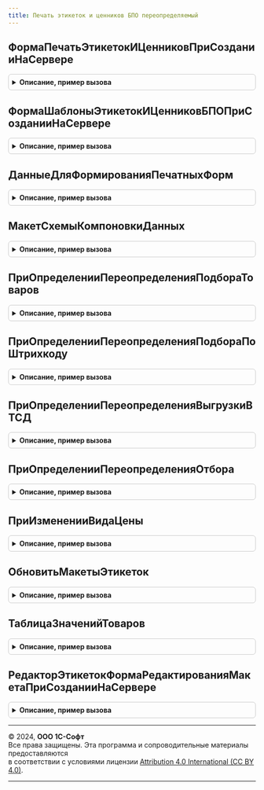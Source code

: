 ```yaml
---
title: Печать этикеток и ценников БПО переопределяемый
---
```



## ФормаПечатьЭтикетокИЦенниковПриСозданииНаСервере
<details style="margin: 1em 0; padding: 0.5em; border: 1px solid #ccc; border-radius: 6px;">

<summary style="font-weight: bold; cursor: pointer;">Описание, пример вызова</summary>

```bsl

// Вызывается при создании формы обработки ПечатьЭтикетокИЦенниковБПО.
//
// Параметры:
//   Форма - ФормаКлиентскогоПриложения - форма обработки
//
Процедура ФормаПечатьЭтикетокИЦенниковПриСозданииНаСервере(Форма) Экспорт
```

Пример вызова
```bsl
ПечатьЭтикетокИЦенниковБПОПереопределяемый.ФормаПечатьЭтикетокИЦенниковПриСозданииНаСервере(Форма) 
```
</details>

## ФормаШаблоныЭтикетокИЦенниковБПОПриСозданииНаСервере
<details style="margin: 1em 0; padding: 0.5em; border: 1px solid #ccc; border-radius: 6px;">

<summary style="font-weight: bold; cursor: pointer;">Описание, пример вызова</summary>

```bsl

// Вызывается при создании формы элемента ШаблоныЭтикетокИЦенниковБПО.
//
// Параметры:
//   Форма - ФормаКлиентскогоПриложения - форма обработки
//
Процедура ФормаШаблоныЭтикетокИЦенниковБПОПриСозданииНаСервере(Форма) Экспорт
```

Пример вызова
```bsl
ПечатьЭтикетокИЦенниковБПОПереопределяемый.ФормаШаблоныЭтикетокИЦенниковБПОПриСозданииНаСервере(Форма) 
```
</details>

## ДанныеДляФормированияПечатныхФорм
<details style="margin: 1em 0; padding: 0.5em; border: 1px solid #ccc; border-radius: 6px;">

<summary style="font-weight: bold; cursor: pointer;">Описание, пример вызова</summary>

```bsl

// Возвращает данные для построения шаблонов и печатных форм.
//
// Параметры:
//  ПараметрыПечати - Структура - ПоляДляЗаполнения - Массив -
//  ПоляДляЗаполнения - Массив Из Структура - Поля для заполнения
//  ТоварыДляПечати - МассивИз Структура
//
// Возвращаемое значение:
//  Массив из Структура - Данные для формирования печатных форм
Функция ДанныеДляФормированияПечатныхФорм(ПараметрыПечати, ПоляДляЗаполнения, ТоварыДляПечати = Неопределено) Экспорт
```

Пример вызова
```bsl
Результат = ПечатьЭтикетокИЦенниковБПОПереопределяемый.ДанныеДляФормированияПечатныхФорм(ПараметрыПечати, ПоляДляЗаполнения, ТоварыДляПечати);
```
</details>

## МакетСхемыКомпоновкиДанных
<details style="margin: 1em 0; padding: 0.5em; border: 1px solid #ccc; border-radius: 6px;">

<summary style="font-weight: bold; cursor: pointer;">Описание, пример вызова</summary>

```bsl

// Возвращает Макет стандартный схемы компоновки данных для обработки и печати данных.
//  Параметры:
//   ТипЦенника - Строка
//
// Возвращаемое значение:
//  СхемаКомпоновкиДанных.
Функция МакетСхемыКомпоновкиДанных(ТипЦенника = "") Экспорт
```

Пример вызова
```bsl
Результат = ПечатьЭтикетокИЦенниковБПОПереопределяемый.МакетСхемыКомпоновкиДанных(ТипЦенника);
```
</details>

## ПриОпределенииПереопределенияПодбораТоваров
<details style="margin: 1em 0; padding: 0.5em; border: 1px solid #ccc; border-radius: 6px;">

<summary style="font-weight: bold; cursor: pointer;">Описание, пример вызова</summary>

```bsl

// При определении переопределения подбора товаров.
//
// Параметры:
//  Использовать - Булево - Использовать
Процедура ПриОпределенииПереопределенияПодбораТоваров(Использовать) Экспорт
```

Пример вызова
```bsl
ПечатьЭтикетокИЦенниковБПОПереопределяемый.ПриОпределенииПереопределенияПодбораТоваров(Использовать) 
```
</details>

## ПриОпределенииПереопределенияПодбораПоШтрихкоду
<details style="margin: 1em 0; padding: 0.5em; border: 1px solid #ccc; border-radius: 6px;">

<summary style="font-weight: bold; cursor: pointer;">Описание, пример вызова</summary>

```bsl

// При определении переопределения подбора по штрихкоду.
//
// Параметры:
//  Использовать - Булево - Использовать
Процедура ПриОпределенииПереопределенияПодбораПоШтрихкоду(Использовать) Экспорт
```

Пример вызова
```bsl
ПечатьЭтикетокИЦенниковБПОПереопределяемый.ПриОпределенииПереопределенияПодбораПоШтрихкоду(Использовать) 
```
</details>

## ПриОпределенииПереопределенияВыгрузкиВТСД
<details style="margin: 1em 0; padding: 0.5em; border: 1px solid #ccc; border-radius: 6px;">

<summary style="font-weight: bold; cursor: pointer;">Описание, пример вызова</summary>

```bsl

// При определении переопределения работы с ТСД.
//
// Параметры:
//  Использовать - Булево - Использовать
Процедура ПриОпределенииПереопределенияВыгрузкиВТСД(Использовать) Экспорт
```

Пример вызова
```bsl
ПечатьЭтикетокИЦенниковБПОПереопределяемый.ПриОпределенииПереопределенияВыгрузкиВТСД(Использовать) 
```
</details>

## ПриОпределенииПереопределенияОтбора
<details style="margin: 1em 0; padding: 0.5em; border: 1px solid #ccc; border-radius: 6px;">

<summary style="font-weight: bold; cursor: pointer;">Описание, пример вызова</summary>

```bsl

// При определении переопределения отбора товаров.
//
// Параметры:
//  Использовать - Булево - Использовать
Процедура ПриОпределенииПереопределенияОтбора(Использовать) Экспорт
```

Пример вызова
```bsl
ПечатьЭтикетокИЦенниковБПОПереопределяемый.ПриОпределенииПереопределенияОтбора(Использовать) 
```
</details>

## ПриИзмененииВидаЦены
<details style="margin: 1em 0; padding: 0.5em; border: 1px solid #ccc; border-radius: 6px;">

<summary style="font-weight: bold; cursor: pointer;">Описание, пример вызова</summary>

```bsl

// Вызывается при изменении вида цены на форме.
//
// Параметры:
//   Форма - ФормаКлиентскогоПриложения - форма обработки
Процедура ПриИзмененииВидаЦены(Форма) Экспорт
```

Пример вызова
```bsl
ПечатьЭтикетокИЦенниковБПОПереопределяемый.ПриИзмененииВидаЦены(Форма) 
```
</details>

## ОбновитьМакетыЭтикеток
<details style="margin: 1em 0; padding: 0.5em; border: 1px solid #ccc; border-radius: 6px;">

<summary style="font-weight: bold; cursor: pointer;">Описание, пример вызова</summary>

```bsl

// Вызывается при изменении вида цены на форме.
//
// Параметры:
//   Макеты - Массив из Структура - массив макетов
Процедура ОбновитьМакетыЭтикеток(Макеты) Экспорт
```

Пример вызова
```bsl
ПечатьЭтикетокИЦенниковБПОПереопределяемый.ОбновитьМакетыЭтикеток(Макеты) 
```
</details>

## ТаблицаЗначенийТоваров
<details style="margin: 1em 0; padding: 0.5em; border: 1px solid #ccc; border-radius: 6px;">

<summary style="font-weight: bold; cursor: pointer;">Описание, пример вызова</summary>

```bsl

// Дополняет колонки таблицы значений товаров при необходимости
//
// Параметры:
//  СтандартнаяОбработка - Булево - признак стандартной обработки.
//  ТаблицаЗначенийТоваров - ТаблицаЗначений - шаблон таблицы значений с колонками.
//
Процедура ТаблицаЗначенийТоваров(СтандартнаяОбработка, ТаблицаЗначенийТоваров) Экспорт
```

Пример вызова
```bsl
ПечатьЭтикетокИЦенниковБПОПереопределяемый.ТаблицаЗначенийТоваров(СтандартнаяОбработка, ТаблицаЗначенийТоваров) 
```
</details>

## РедакторЭтикетокФормаРедактированияМакетаПриСозданииНаСервере
<details style="margin: 1em 0; padding: 0.5em; border: 1px solid #ccc; border-radius: 6px;">

<summary style="font-weight: bold; cursor: pointer;">Описание, пример вызова</summary>

```bsl

// Дополнительные переопределяемые действия с управляемой формой в редакторе этикеток
// при событии "ПриОткрытии".
//
// Параметры:
//  ЭтотОбъект - ФормаКлиентскогоПриложения -
//  Отказ - Булево - Признак отказа от создания формы
//  Параметры - ДанныеФормыСтруктура - параметры формы
//  СтандартнаяОбработка - Булево - признак выполнения стандартной обработки
//
Процедура РедакторЭтикетокФормаРедактированияМакетаПриСозданииНаСервере(ЭтотОбъект, Отказ, Параметры, СтандартнаяОбработка) Экспорт
```

Пример вызова
```bsl
ПечатьЭтикетокИЦенниковБПОПереопределяемый.РедакторЭтикетокФормаРедактированияМакетаПриСозданииНаСервере(ЭтотОбъект, Отказ, Параметры, СтандартнаяОбработка) 
```
</details>

---

© 2024, **ООО 1С-Софт**  
Все права защищены. Эта программа и сопроводительные материалы предоставляются  
в соответствии с условиями лицензии [Attribution 4.0 International (CC BY 4.0)](https://creativecommons.org/licenses/by/4.0/legalcode).

---
